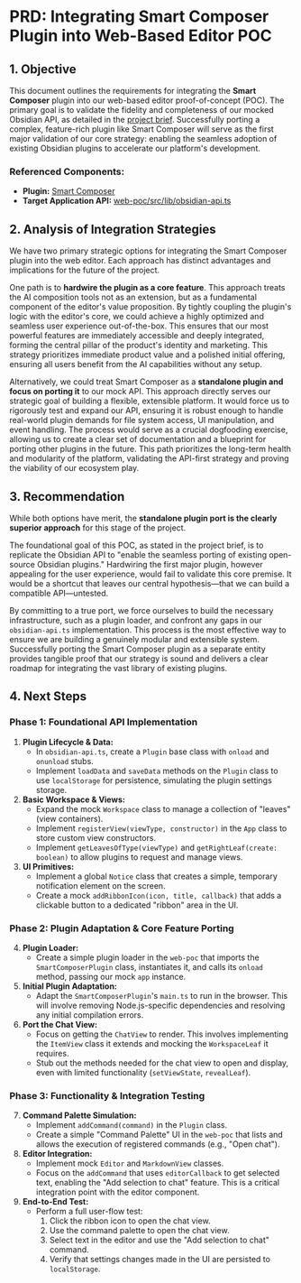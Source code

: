 # PRD: Integrating Smart Composer Plugin into Web-Based Editor POC

## 1. Objective

This document outlines the requirements for integrating the **Smart Composer** plugin into our web-based editor proof-of-concept (POC). The primary goal is to validate the fidelity and completeness of our mocked Obsidian API, as detailed in the [project brief](editor.md). Successfully porting a complex, feature-rich plugin like Smart Composer will serve as the first major validation of our core strategy: enabling the seamless adoption of existing Obsidian plugins to accelerate our platform's development.

### Referenced Components:

*   **Plugin:** [Smart Composer](../../README.md)
*   **Target Application API:** [web-poc/src/lib/obsidian-api.ts](../../web-poc/src/lib/obsidian-api.ts)

## 2. Analysis of Integration Strategies

We have two primary strategic options for integrating the Smart Composer plugin into the web editor. Each approach has distinct advantages and implications for the future of the project.

One path is to **hardwire the plugin as a core feature**. This approach treats the AI composition tools not as an extension, but as a fundamental component of the editor's value proposition. By tightly coupling the plugin's logic with the editor's core, we could achieve a highly optimized and seamless user experience out-of-the-box. This ensures that our most powerful features are immediately accessible and deeply integrated, forming the central pillar of the product's identity and marketing. This strategy prioritizes immediate product value and a polished initial offering, ensuring all users benefit from the AI capabilities without any setup.

Alternatively, we could treat Smart Composer as a **standalone plugin and focus on porting it** to our mock API. This approach directly serves our strategic goal of building a flexible, extensible platform. It would force us to rigorously test and expand our API, ensuring it is robust enough to handle real-world plugin demands for file system access, UI manipulation, and event handling. The process would serve as a crucial dogfooding exercise, allowing us to create a clear set of documentation and a blueprint for porting other plugins in the future. This path prioritizes the long-term health and modularity of the platform, validating the API-first strategy and proving the viability of our ecosystem play.

## 3. Recommendation

While both options have merit, the **standalone plugin port is the clearly superior approach** for this stage of the project.

The foundational goal of this POC, as stated in the project brief, is to replicate the Obsidian API to "enable the seamless porting of existing open-source Obsidian plugins." Hardwiring the first major plugin, however appealing for the user experience, would fail to validate this core premise. It would be a shortcut that leaves our central hypothesis—that we can build a compatible API—untested.

By committing to a true port, we force ourselves to build the necessary infrastructure, such as a plugin loader, and confront any gaps in our `obsidian-api.ts` implementation. This process is the most effective way to ensure we are building a genuinely modular and extensible system. Successfully porting the Smart Composer plugin as a separate entity provides tangible proof that our strategy is sound and delivers a clear roadmap for integrating the vast library of existing plugins.

## 4. Next Steps

### Phase 1: Foundational API Implementation

1.  **Plugin Lifecycle & Data:**
    *   In `obsidian-api.ts`, create a `Plugin` base class with `onload` and `onunload` stubs.
    *   Implement `loadData` and `saveData` methods on the `Plugin` class to use `localStorage` for persistence, simulating the plugin settings storage.
2.  **Basic Workspace & Views:**
    *   Expand the mock `Workspace` class to manage a collection of "leaves" (view containers).
    *   Implement `registerView(viewType, constructor)` in the `App` class to store custom view constructors.
    *   Implement `getLeavesOfType(viewType)` and `getRightLeaf(create: boolean)` to allow plugins to request and manage views.
3.  **UI Primitives:**
    *   Implement a global `Notice` class that creates a simple, temporary notification element on the screen.
    *   Create a mock `addRibbonIcon(icon, title, callback)` that adds a clickable button to a dedicated "ribbon" area in the UI.

### Phase 2: Plugin Adaptation & Core Feature Porting

4.  **Plugin Loader:**
    *   Create a simple plugin loader in the `web-poc` that imports the `SmartComposerPlugin` class, instantiates it, and calls its `onload` method, passing our mock `app` instance.
5.  **Initial Plugin Adaptation:**
    *   Adapt the `SmartComposerPlugin`'s `main.ts` to run in the browser. This will involve removing Node.js-specific dependencies and resolving any initial compilation errors.
6.  **Port the Chat View:**
    *   Focus on getting the `ChatView` to render. This involves implementing the `ItemView` class it extends and mocking the `WorkspaceLeaf` it requires.
    *   Stub out the methods needed for the chat view to open and display, even with limited functionality (`setViewState`, `revealLeaf`).

### Phase 3: Functionality & Integration Testing

7.  **Command Palette Simulation:**
    *   Implement `addCommand(command)` in the `Plugin` class.
    *   Create a simple "Command Palette" UI in the `web-poc` that lists and allows the execution of registered commands (e.g., "Open chat").
8.  **Editor Integration:**
    *   Implement mock `Editor` and `MarkdownView` classes.
    *   Focus on the `addCommand` that uses `editorCallback` to get selected text, enabling the "Add selection to chat" feature. This is a critical integration point with the editor component.
9.  **End-to-End Test:**
    *   Perform a full user-flow test:
        1.  Click the ribbon icon to open the chat view.
        2.  Use the command palette to open the chat view.
        3.  Select text in the editor and use the "Add selection to chat" command.
        4.  Verify that settings changes made in the UI are persisted to `localStorage`.